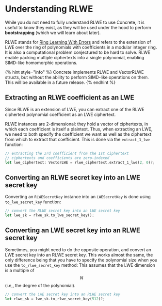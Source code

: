 # Understanding RLWE

While you do not need to fully understand RLWE to use Concrete, it is useful to know they exist, as they will be used under the hood to perform **bootstrapping** \(which we will learn about later\).

RLWE stands for [Ring Learning With Errors](https://eprint.iacr.org/2012/230.pdf) and refers to the extension of LWE over the ring of polynomials with coefficients in a modular integer ring. It is also a computational problem conjectured to be hard to solve. RLWE enable packing multiple ciphertexts into a single polynomial, enabling SIMD-like homomorphic operations.

{% hint style="info" %}
Concrete implements RLWE and VectorRLWE structs, but without the ability to perform SIMD-like operations on them. This will be available in a future release.
{% endhint %}

## Extracting an RLWE coefficient as an LWE

Since RLWE is an extension of LWE,  you can extract one of the RLWE ciphertext polynomial coefficient as an LWE ciphertext.

RLWE instances are 2-dimensional: they hold a vector of ciphertexts, in which each coefficient is itself a plaintext. Thus, when extracting an LWE, we need to both specify the coefficient we want as well as the ciphertext from which to extract that coefficient. This is done via the `extract_1_lwe` function:

```rust
// extracting the 3rd coefficient from the 1st ciphertext
// ciphertexts and coefficients are zero-indexed
let lwe_ciphertext: VectorLWE = rlwe_ciphertext.extract_1_lwe(2, 0)?;
```

## Converting an RLWE secret key into an LWE secret key

Converting an `RLWESecretKey` instance into an `LWESecretKey` is done using `to_lwe_secret_key` function:

```rust
// convert the RLWE secret key into an LWE secret key
let lwe_sk = rlwe_sk.to_lwe_secret_key();
```

## Converting an LWE secret key into an RLWE secret key

Sometimes, you might need to do the opposite operation, and convert an LWE secret key into an RLWE secret key. This works almost the same, the only difference being that you have to specify the polynomial size when you use the `to_rlwe_secret_key` method:  This assumes that the LWE dimension is a multiple of $$N$$ \(i.e,, the degree of the polynomial\).

```rust
// convert the LWE secret key into an RLWE secret key
let rlwe_sk = lwe_sk.to_rlwe_secret_key(512)?;
```

